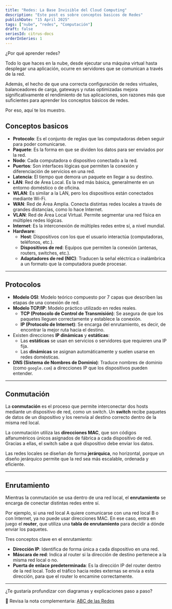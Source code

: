 ```yaml
---
title: "Redes: La Base Invisible del Cloud Computing"
description: "Este post es sobre conceptos basicos de Redes"
publishDate: "15 April 2025"
tags: ["nube", "redes", "Computación"]
draft: false
seriesId: citrus-docs
orderInSeries: 1
---
```

¿Por qué aprender redes?

Todo lo que haces en la nube, desde ejecutar una máquina virtual hasta desplegar una aplicación, ocurre en servidores que se comunican a través de la red.

Además, el hecho de que una correcta configuración de redes virtuales, balanceadores de carga, gateways y rutas optimizadas mejora significativamente el rendimiento de tus aplicaciones, son razones más que suficientes para aprender los conceptos básicos de redes.

Por eso, aquí te los muestro.


## Conceptos basicos

- **Protocolo**: Es el conjunto de reglas que las computadoras deben seguir para poder comunicarse.
- **Paquete**: Es la forma en que se dividen los datos para ser enviados por la red.
- **Nodo**: Cada computadora o dispositivo conectado a la red.
- **Puertos**: Son interfaces lógicas que permiten la conexión y diferenciación de servicios en una red.
- **Latencia**: El tiempo que demora un paquete en llegar a su destino.
- **LAN**: Red de Área Local. Es la red más básica, generalmente en un entorno doméstico o de oficina.
- **WLAN**: Es similar a la LAN, pero los dispositivos están conectados mediante Wi-Fi.
- **WAN**: Red de Área Amplia. Conecta distintas redes locales a través de grandes distancias, como lo hace Internet.
- **VLAN**: Red de Área Local Virtual. Permite segmentar una red física en múltiples redes lógicas.
- **Internet**: Es la interconexión de múltiples redes entre sí, a nivel mundial.
- **Hardware**:
  - **Host**: Dispositivos con los que el usuario interactúa (computadoras, teléfonos, etc.).
  - **Dispositivos de red**: Equipos que permiten la conexión (antenas, routers, switches, etc.).
  - **Adaptadores de red (NIC)**: Traducen la señal eléctrica o inalámbrica a un formato que la computadora puede procesar.

---

## Protocolos

- **Modelo OSI**: Modelo teórico compuesto por 7 capas que describen las etapas de una conexión de red.
- **Modelo TCP/IP**: Modelo práctico utilizado en redes reales.  
  - **TCP (Protocolo de Control de Transmisión)**: Se asegura de que los paquetes lleguen correctamente y establece la conexión.
  - **IP (Protocolo de Internet)**: Se encarga del enrutamiento, es decir, de encontrar la mejor ruta hacia el destino.
- Existen direcciones **IP dinámicas** y **estáticas**:
  - Las **estáticas** se usan en servicios o servidores que requieren una IP fija.
  - Las **dinámicas** se asignan automáticamente y suelen usarse en redes domésticas.
- **DNS (Sistema de Nombres de Dominio)**: Traduce nombres de dominio (como `google.com`) a direcciones IP que los dispositivos pueden entender.

---

## Conmutación

La **conmutación** es el proceso que permite interconectar dos hosts mediante un dispositivo de red, como un switch. Un **switch** recibe paquetes de datos de un dispositivo y los reenvía al destino correcto dentro de la misma red local.

La conmutación utiliza las **direcciones MAC**, que son códigos alfanuméricos únicos asignados de fábrica a cada dispositivo de red. Gracias a ellas, el switch sabe a qué dispositivo debe enviar los datos.

Las redes locales se diseñan de forma **jerárquica**, no horizontal, porque un diseño jerárquico permite que la red sea más escalable, ordenada y eficiente.

---

## Enrutamiento

Mientras la conmutación se usa dentro de una red local, el **enrutamiento** se encarga de conectar distintas redes entre sí.

Por ejemplo, si una red local A quiere comunicarse con una red local B o con Internet, ya no puede usar direcciones MAC. En ese caso, entra en juego el **router**, que utiliza una **tabla de enrutamiento** para decidir a dónde enviar los paquetes.

Tres conceptos clave en el enrutamiento:

- **Dirección IP**: Identifica de forma única a cada dispositivo en una red.
- **Máscara de red**: Indica al router si la dirección de destino pertenece a la misma red local o no.
- **Puerta de enlace predeterminada**: Es la dirección IP del router dentro de la red local. Todo el tráfico hacia redes externas se envía a esta dirección, para que el router lo encamine correctamente.

---

¿Te gustaría profundizar con diagramas y explicaciones paso a paso?

📘 Revisa la nota complementaria: [ABC de las Redes](/notes/abc-de-las-redes)

